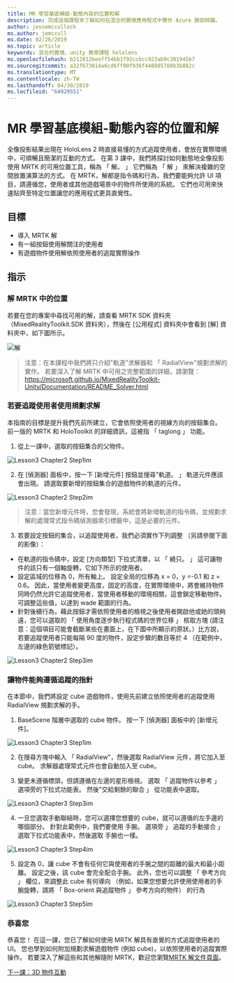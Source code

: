 ```yaml
---
title: MR 學習基底模組-動態內容的位置和解
description: 完成這個課程來了解如何在混合的實境應用程式中實作 Azure 臉部辨識。
author: jessemcculloch
ms.author: jemccull
ms.date: 02/26/2019
ms.topic: article
keywords: 混合的實境，unity 教學課程 hololens
ms.openlocfilehash: b212812beeff54bb1f92ccbcc923ab9c301945b7
ms.sourcegitcommit: a32f673814a6cd6ff00f936f448885788b3b882c
ms.translationtype: MT
ms.contentlocale: zh-TW
ms.lasthandoff: 04/30/2019
ms.locfileid: "64929551"
---
```

# <a name="mr-learning-base-module---dynamic-content-placement-and-solvers"></a>MR 學習基底模組-動態內容的位置和解

全像投影結果出現在 HoloLens 2 時直接易懂的方式追蹤使用者，會放在實際環境中，可順暢且簡潔的互動的方式。 在第 3 課中，我們將探討如何動態地全像投影使用 MRTK 的可用位置工具，稱為 「 解。 」 它們稱為 「 解 」 來解決複雜的空間放置演算法的方式。 在 MRTK，解都是指令碼和行為，我們要能夠允許 UI 項目，請遵循您，使用者或其他遊戲場景中的物件所使用的系統。 它們也可用來快速貼齊至特定位置讓您的應用程式更具直覺性。 

## <a name="objectives"></a>目標

* 導入 MRTK 解
* 有一組按鈕使用解關注的使用者
* 有遊戲物件使用解依照使用者的追蹤實際操作

## <a name="instructions"></a>指示

### <a name="location-of-solvers-in-the-mrtk"></a>解 MRTK 中的位置
 若要在您的專案中尋找可用的解，請查看 MRTK SDK 資料夾 （MixedRealityToolkit.SDK 資料夾），然後在 [公用程式] 資料夾中會看到 [解] 資料夾中，如下圖所示。

![解](images/lesson3_chapter1_step1im.PNG)

>注意：在本課程中我們將只介紹"軌道"求解器和 「 RadialView"規劃求解的實作。 若要深入了解 MRTK 中可用之完整範圍的詳細，請瀏覽： https://microsoft.github.io/MixedRealityToolkit-Unity/Documentation/README_Solver.html

### <a name="use-a-solver-to-follow-the-user"></a>若要追蹤使用者使用規劃求解
本指南的目標是提升我們先前所建立，它會依照使用者的視線方向的按鈕集合。 前一版的 MRTK 和 HoloToolkit 的詳細資訊，這被指 「 taglong 」 功能。

1. 從上一課中，選取的按鈕集合的父物件。

![Lesson3 Chapter2 Step1im](images/Lesson3_chapter2_step1im.PNG)

2. 在 [偵測器] 面板中，按一下 [新增元件] 按鈕並搜尋"軌道。 」 軌道元件應該會出現。 請選取要新增的按鈕集合的遊戲物件的軌道的元件。

![Lesson3 Chapter2 Step2im](images/Lesson3_Chapter2_step2im.PNG)

>注意：當您新增元件時，您會發現，系統會將新增軌道的指令碼，並規劃求解的處理常式指令碼偵測器索引標籤中，這是必要的元件。 

3. 若要設定按鈕的集合，以追蹤使用者，我們必須實作下列調整 （另請參閱下面的影像）：
- 在軌道的指令碼中，設定 [方向類型] 下拉式清單，以 「 繞只。 」 這可讓物件的該只有一個軸旋轉，它如下所示的使用者。
- 設定區域的位移為 0，所有軸上。 設定全局的位移為 x = 0，y =-0.1 和 z = 0.6。 因此，當使用者變更高度，固定的高度，在實際環境中，將會維持物件同時仍然允許它追蹤使用者，當使用者移動的環境相關，這會鎖定移動物件。 可調整這些值，以達到 wade 範圍的行為。
- 針對後續行為，藉此按鈕才需依照使用者的檢視之後使用者開啟他或她的頭夠遠，您可以選取的 「 使用角度逐步執行程式碼的世界位移 」 核取方塊 (請注意：這個項目可能會截斷某些在畫面上，在下圖中所顯示的原狀。）比方說，若要追蹤使用者只能每隔 90 度的物件，設定步驟的數目等於 4 （在範例中，左邊的綠色箭號標記）。 

![Lesson3 Chapter2 Step3im](images/Lesson3_chapter2_step3im.PNG)

### <a name="enabling-objects-to-follow-tracked-hands"></a>讓物件能夠遵循追蹤的指針

在本節中，我們將設定 cube 遊戲物件，使用先前建立依照使用者的追蹤使用 RadialView 規劃求解的手。

1. BaseScene 階層中選取的 cube 物件。 按一下 [偵測器] 面板中的 [新增元件]。 

![Lesson3 Chapter3 Step1im](images/Lesson3_Chapter3_step1im.PNG)

2. 在搜尋方塊中輸入 「 RadialView"，然後選取 RadialView 元件，將它加入至 cube。 求解器處理常式元件也會自動加入至 cube。

3. 變更未遵循標頭，但請遵循在左邊的星形檢視。 選取 「 追蹤物件以參考 」 選項旁的下拉式功能表。 然後"交給剩餘的聯合 」 從功能表中選取。

![Lesson3 Chapter3 Step3im](images/Lesson3_chapter3_step3im.PNG)

4. 一旦您選取手動聯結時，您可以選擇您想要的 cube，就可以遵循的左手邊的哪個部分。 針對此範例中，我們要使用 手腕。 選項旁 」 追蹤的手動接合 」 選取下拉式功能表中，然後選取 手腕也一樣。 

![Lesson3 Chapter3 Step4im](images/Lesson3_chapter3_step4im.PNG)

5. 設定為 0，讓 cube 不會有任何它與使用者的手腕之間的距離的最大和最小距離。 設定之後，該 cube 會完全配合手腕。 此外，您也可以調整 「 參考方向 」 欄位，來調整此 cube 有何導向 （例如，如果您想要允許使用使用者的手腕旋轉，請將 「 Box-orient 與追蹤物件 」 參考方向的物件） 的行為

![Lesson3 Chapter3 Step5im](images/Lesson3_chapter3_step5im.PNG)

### <a name="congratulations"></a>恭喜您
恭喜您！ 在這一課，您已了解如何使用 MRTK 解具有直覺的方式追蹤使用者的 UI。 您也學到如何附加規劃求解遊戲物件 (例如 cube)，以依照使用者的追蹤實際操作。 若要深入了解這些和其他解隨附 MRTK，歡迎您瀏覽[MRTK 解文件頁面](https://microsoft.github.io/MixedRealityToolkit-Unity/Documentation/README_Solver.html)。

[下一課：3D 物件互動](mrlearning-base-ch4.md)

